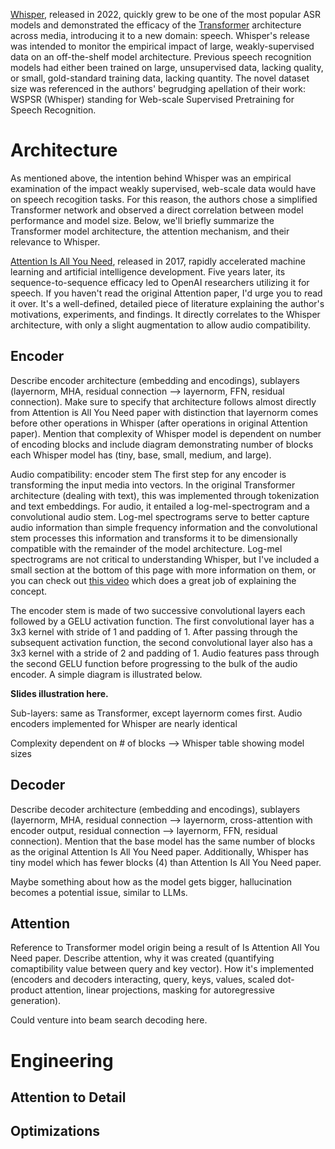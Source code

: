 [Whisper](https://arxiv.org/pdf/2212.04356), released in 2022, quickly grew to be one of the most popular ASR models and demonstrated the efficacy of the [Transformer](https://arxiv.org/pdf/1706.03762) architecture across media, introducing it to a new domain: speech. Whisper's release was intended to monitor the empirical impact of large, weakly-supervised data on an off-the-shelf model architecture. Previous speech recognition models had either been trained on large, unsupervised data, lacking quality, or small, gold-standard training data, lacking quantity. The novel dataset size was referenced in the authors' begrudging apellation of their work: WSPSR (Whisper) standing for Web-scale Supervised Pretraining for Speech Recognition. 

# Architecture

As mentioned above, the intention behind Whisper was an empirical examination of the impact weakly supervised, web-scale data would have on speech recogition tasks. For this reason, the authors chose a simplified Transformer network and observed a direct correlation between model performance and model size. Below, we'll briefly summarize the Transformer model architecture, the attention mechanism, and their relevance to Whisper. 

[Attention Is All You Need](https://arxiv.org/pdf/1706.03762), released in 2017, rapidly accelerated machine learning and artificial intelligence development. Five years later, its sequence-to-sequence efficacy led to OpenAI researchers utilizing it for speech. If you haven't read the original Attention paper, I'd urge you to read it over. It's a well-defined, detailed piece of literature explaining the author's motivations, experiments, and findings. It directly correlates to the Whisper architecture, with only a slight augmentation to allow audio compatibility.

## Encoder

Describe encoder architecture (embedding and encodings), sublayers (layernorm, MHA, residual connection --> layernorm, FFN, residual connection). Make sure to specify that architecture follows almost directly from Attention is All You Need paper with distinction that layernorm comes before other operations in Whisper (after operations in original Attention paper). Mention that complexity of Whisper model is dependent on number of encoding blocks and include diagram demonstrating number of blocks each Whisper model has (tiny, base, small, medium, and large).

Audio compatibility: encoder stem
The first step for any encoder is transforming the input media into vectors. In the original Transformer architecture (dealing with text), this was implemented through tokenization and text embeddings. For audio, it entailed a log-mel-spectrogram and a convolutional audio stem. Log-mel spectrograms serve to better capture audio information than simple frequency information and the convolutional stem processes this information and transforms it to be dimensionally compatible with the remainder of the model architecture. Log-mel spectrograms are not critical to understanding  Whisper, but I've included a small section at the bottom of this page with more information on them, or you can check out [this video](https://www.youtube.com/watch?v=9GHCiiDLHQ4) which does a great job of explaining the concept.

The encoder stem is made of two successive convolutional layers each followed by a GELU activation function. The first convolutional layer has a 3x3 kernel with stride of 1 and padding of 1. After passing through the subsequent activation function, the second convolutional layer also has a 3x3 kernel with a stride of 2 and padding of 1. Audio features pass through the second GELU function before progressing to the bulk of the audio encoder. A simple diagram is illustrated below.

**Slides illustration here.**

Sub-layers: same as Transformer, except layernorm comes first.
Audio encoders implemented for Whisper are nearly identical 

Complexity dependent on # of blocks --> Whisper table showing model sizes

## Decoder

Describe decoder architecture (embedding and encodings), sublayers (layernorm, MHA, residual connection --> layernorm, cross-attention with encoder output, residual connection --> layernorm, FFN, residual connection). Mention that the base model has the same number of blocks as the original Attention Is All You Need paper. Additionally, Whisper has tiny model which has fewer blocks (4) than Attention Is All You Need paper. 

Maybe something about how as the model gets bigger, hallucination becomes a potential issue, similar to LLMs.

## Attention

Reference to Transformer model origin being a result of Is Attention All You Need paper. Describe attention, why it was created (quantifying comaptibility value between query and key vector). How it's implemented (encoders and decoders interacting, query, keys, values, scaled dot-product attention, linear projections, masking for autoregressive generation). 

Could venture into beam search decoding here. 

# Engineering

## Attention to Detail

## Optimizations
